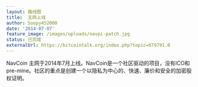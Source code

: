 ```yaml
---
layout: 路线图
title:  主网上线
author: Soopy452000
date: '2014-07-07'
feature_image: /images/uploads/navpi-patch.jpg
status: 已完成
externalUrl: https://bitcointalk.org/index.php?topic=679791.0
---
```


NavCoin 主网于2014年7月上线。NavCoin是一个社区驱动的项目，没有ICO和pre-mine。社区的重点是创建一个以隐私为中心的、快速、廉价和安全的加密股权证明。
